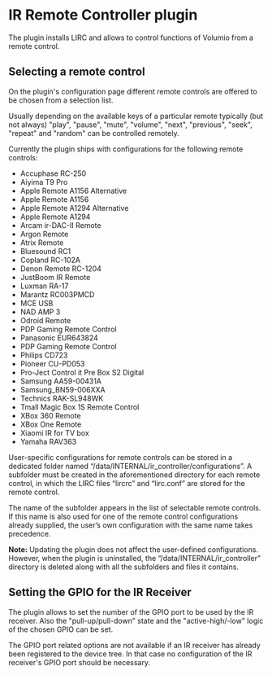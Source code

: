 # IR Remote Controller plugin

The plugin installs LIRC and allows to control functions of Volumio from a remote control.

## Selecting a remote control
On the plugin's configuration page different remote controls are offered to be chosen from a selection list.

Usually depending on the available keys of a particular remote typically (but not always) "play", "pause", "mute", "volume", "next", "previous", "seek", "repeat" and "random" can be controlled remotely.

Currently the plugin ships with configurations for the following remote controls:

* Accuphase RC-250
* Aiyima T9 Pro
* Apple Remote A1156 Alternative
* Apple Remote A1156
* Apple Remote A1294 Alternative
* Apple Remote A1294
* Arcam ir-DAC-II Remote
* Argon Remote
* Atrix Remote
* Bluesound RC1
* Copland RC-102A
* Denon Remote RC-1204
* JustBoom IR Remote
* Luxman RA-17
* Marantz RC003PMCD
* MCE USB
* NAD AMP 3
* Odroid Remote
* PDP Gaming Remote Control
* Panasonic EUR643824
* PDP Gaming Remote Control
* Philips CD723
* Pioneer CU-PD053
* Pro-Ject Control it Pre Box S2 Digital
* Samsung AA59-00431A
* Samsung_BN59-006XXA
* Technics RAK-SL948WK
* Tmall Magic Box 1S Remote Control
* XBox 360 Remote
* XBox One Remote
* Xiaomi IR for TV box
* Yamaha RAV363

User-specific configurations for remote controls can be stored in a dedicated folder named “/data/INTERNAL/ir_controller/configurations”. A subfolder must be created in the aforementioned directory for each remote control, in which the LIRC files “lircrc” and “lirc.conf” are stored for the remote control.

The name of the subfolder appears in the list of selectable remote controls. If this name is also used for one of the remote control configurations already supplied, the user’s own configuration with the same name takes precedence.

**Note:** Updating the plugin does not affect the user-defined configurations. However, when the plugin is uninstalled, the “/data/INTERNAL/ir_controller” directory is deleted along with all the subfolders and files it contains.

## Setting the GPIO for the IR Receiver
The plugin allows to set the number of the GPIO port to be used by the IR receiver. Also the "pull-up/pull-down" state and the "active-high/-low" logic of the chosen GPIO can be set.

The GPIO port related options are not available if an IR receiver has already been registered to the device tree. In that case no configuration of the IR receiver's GPIO port should be necessary.

